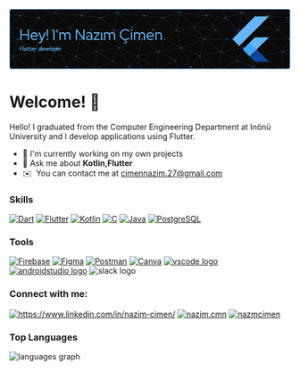 ![Header](./my-github-header-image.png)

Welcome! 🤗
============================

Hello! I graduated from the Computer Engineering Department at Inönü University and I develop applications using Flutter.
* 🚀 I'm currently working on my own projects
* 💬 Ask me about **Kotlin,Flutter**
* ✉️  You can contact me at [cimennazim.27@gmail.com](mailto:cimennazim.27@gmail.com)


### Skills


<p align="left">
     <a href="https://dart.dev/" target="_blank" rel="noreferrer"><img src="https://raw.githubusercontent.com/danielcranney/readme-generator/main/public/icons/skills/dart-colored.svg" width="36" height="36" alt="Dart" /></a>
    <a href="https://flutter.dev/" target="_blank" rel="noreferrer"><img src="https://raw.githubusercontent.com/danielcranney/readme-generator/main/public/icons/skills/flutter-colored.svg" width="36" height="36" alt="Flutter" /></a>
 <a href="https://kotlinlang.org/" target="_blank" rel="noreferrer"><img src="https://raw.githubusercontent.com/danielcranney/readme-generator/main/public/icons/skills/kotlin-colored.svg" width="36" height="36" alt="Kotlin" /></a>
    <a href="https://docs.microsoft.com/en-us/cpp/?view=msvc-170" target="_blank" rel="noreferrer"><img src="https://raw.githubusercontent.com/danielcranney/readme-generator/main/public/icons/skills/c-colored.svg" width="36" height="36" alt="C" /></a>
    <a href="https://www.oracle.com/java/" target="_blank" rel="noreferrer"><img src="https://raw.githubusercontent.com/danielcranney/readme-generator/main/public/icons/skills/java-colored.svg" width="36" height="36" alt="Java" /></a>
    <a href="https://www.postgresql.org/" target="_blank" rel="noreferrer"><img src="https://raw.githubusercontent.com/danielcranney/readme-generator/main/public/icons/skills/postgresql-colored.svg" width="36" height="36" alt="PostgreSQL" /></a>
</p>

### Tools
<p align="left">
  <a href="https://firebase.google.com/" target="_blank" rel="noreferrer"><img src="https://raw.githubusercontent.com/danielcranney/readme-generator/main/public/icons/skills/firebase-colored.svg" width="36" height="36" alt="Firebase" /></a>
  <a href="https://www.figma.com/" target="_blank" rel="noreferrer"><img src="https://raw.githubusercontent.com/danielcranney/readme-generator/main/public/icons/skills/figma-colored.svg" width="36" height="36" alt="Figma" /></a>
  <a href="https://postman.com" target="_blank" rel="noreferrer"><img src="https://www.vectorlogo.zone/logos/getpostman/getpostman-icon.svg" width="36" height="36" alt="Postman" /></a>
  <a href="https://www.canva.com/" target="_blank" rel="noreferrer"><img src="https://cdn.jsdelivr.net/gh/devicons/devicon/icons/canva/canva-original.svg" width="36" height="36" alt="Canva" /></a>
  <a href="https://code.visualstudio.com/" target="_blank" rel="noreferrer"><img src="https://cdn.jsdelivr.net/gh/devicons/devicon/icons/vscode/vscode-original.svg" width="36" height="36" alt="vscode logo" /></a>
  <a href="https://developer.android.com/studio?hl=tr" target="_blank" rel="noreferrer"><img src="https://cdn.jsdelivr.net/gh/devicons/devicon/icons/androidstudio/androidstudio-original.svg" width="36" height="36" alt="androidstudio logo" /></a>
   <a  target="_blank" rel="noreferrer"><img src="https://cdn.jsdelivr.net/gh/devicons/devicon/icons/slack/slack-original.svg" width="36" height="36" alt="slack logo" /></a>
  
</p>



<h3 align="left">Connect with me:</h3>
<p align="left">
<a href="https://www.linkedin.com/in/nazim-cimen/" target="blank"><img align="center" src="https://raw.githubusercontent.com/rahuldkjain/github-profile-readme-generator/master/src/images/icons/Social/linked-in-alt.svg" alt="https://www.linkedin.com/in/nazim-cimen/" height="30" width="40" /></a>
<a href="https://instagram.com/nazim.cmn" target="blank"><img align="center" src="https://raw.githubusercontent.com/rahuldkjain/github-profile-readme-generator/master/src/images/icons/Social/instagram.svg" alt="nazim.cmn" height="30" width="40" /></a>
<a href="https://youtube.com/@NazmCimen?si=lp2iw-8I_f9altd3" target="blank"><img align="center" src="https://raw.githubusercontent.com/rahuldkjain/github-profile-readme-generator/master/src/images/icons/Social/youtube.svg" alt="nazmcimen" height="30" width="40" /></a>
</p>

### Top Languages
<div align="left">
   <img src="https://github-readme-stats.vercel.app/api/top-langs?username=NazimCimen&locale=en&hide_title=false&layout=compact&title_color=66b5f7&text_color=3382ed&icon_color=facc15&bg_color=0b0a0a&card_width=320&langs_count=5&theme=dark&hide_border=false&border_color=66b5f7&order=2" height="150" alt="languages graph"  />
</div>

